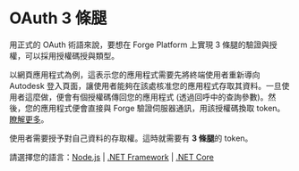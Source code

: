 # OAuth 3 條腿

用正式的 OAuth 術語來說，要想在 Forge Platform 上實現 3 條腿的驗證與授權，可以採用授權碼授與類型。

以網頁應用程式為例，這表示您的應用程式需要先將終端使用者重新導向 Autodesk 登入頁面，讓使用者能夠在該處核准您的應用程式存取其資料。一旦使用者這麼做，便會有個授權碼傳回您的應用程式 (透過回呼中的查詢參數)。然後，您的應用程式便會直接與 Forge 驗證伺服器通訊，用該授權碼換取 token。[瞭解更多](https://forge.autodesk.com/en/docs/oauth/v2/overview/basics/)。

使用者需要授予對自己資料的存取權。這時就需要有 **3 條腿**的 token。

請選擇您的語言：[Node.js](/zh-TW/oauth/3legged/nodejs) | [.NET Framework](/zh-TW/oauth/3legged/net) | [.NET Core](/zh-TW/oauth/3legged/netcore)
